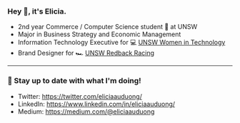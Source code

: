 ### Hey 👋, it's Elicia.

* 2nd year Commerce / Computer Science student 🤗 at UNSW
* Major in Business Strategy and Economic Management
* Information Technology Executive for 💻 [UNSW Women in Technology](https://unswwit.com/#/)
* Brand Designer for 🏎 [UNSW Redback Racing](https://www.redbackracing.com/)

---

### 🦋 Stay up to date with what I'm doing!
* Twitter: https://twitter.com/eliciaauduong/
* LinkedIn: https://www.linkedin.com/in/eliciaauduong/
* Medium: https://medium.com/@eliciaauduong
<!--
**eliciaauduong/eliciaauduong** is a ✨ _special_ ✨ repository because its `README.md` (this file) appears on your GitHub profile.

Here are some ideas to get you started:

- 🔭 I’m currently working on ...
- 🌱 I’m currently learning ...
- 👯 I’m looking to collaborate on ...
- 🤔 I’m looking for help with ...
- 💬 Ask me about ...
- 📫 How to reach me: ...
- 😄 Pronouns: ...
- ⚡ Fun fact: ...
-->
